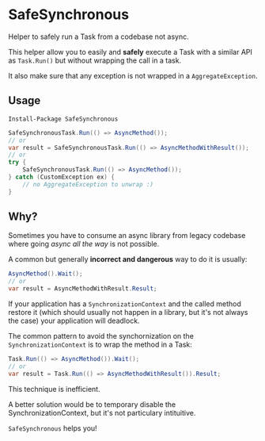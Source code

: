 # SafeSynchronous
Helper to safely run a Task from a codebase not async.

This helper allow you to easily and **safely** execute a Task with a similar API as `Task.Run()` but without wrapping the call in a task.

It also make sure that any exception is not wrapped in a `AggregateException`.

## Usage

```Install-Package SafeSynchronous```

```csharp
SafeSynchronousTask.Run(() => AsyncMethod());
// or
var result = SafeSynchronousTask.Run(() => AsyncMethodWithResult());
// or
try {
    SafeSynchronousTask.Run(() => AsyncMethod());
} catch (CustomException ex) {
    // no AggregateException to unwrap :)
}
```

## Why?

Sometimes you have to consume an async library from legacy codebase where going *async all the way* is not possible.

A common but generally **incorrect and dangerous** way to do it is usually:
```csharp
AsyncMethod().Wait();
// or
var result = AsyncMethodWithResult.Result;
```

If your application has a `SynchronizationContext` and the called method restore it (which should usually not happen in a library, but it's not always the case) your application will deadlock.

The common pattern to avoid the synchornization on the `SynchronizationContext` is to wrap the method in a Task:
```csharp
Task.Run(() => AsyncMethod()).Wait();
// or
var result = Task.Run(() => AsyncMethodWithResult()).Result;
```

This technique is inefficient.

A better solution would be to temporary disable the SynchronizationContext, but it's not particulary intituitive.

`SafeSynchronous` helps you!


